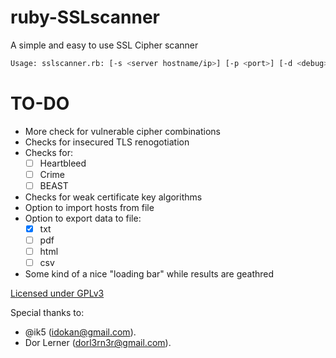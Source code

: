 ruby-SSLscanner
===============

A simple and easy to use SSL Cipher scanner


```bash
Usage: sslscanner.rb: [-s <server hostname/ip>] [-p <port>] [-d <debug>] [-c <certificate information>] [-o <output file>] [-t <output file type>]
```
TO-DO
=============
- More check for vulnerable cipher combinations
- Checks for insecured TLS renogotiation
- Checks for:
  - [ ] Heartbleed
  - [ ] Crime 
  - [ ] BEAST
- Checks for weak certificate key algorithms
- Option to import hosts from file
- Option to export data to file:
  - [x] txt
  - [ ] pdf
  - [ ] html
  - [ ] csv
- Some kind of a nice "loading bar" while results are geathred


[Licensed under GPLv3](license.txt)

Special thanks to:
* @ik5 (idokan@gmail.com).
* Dor Lerner (dorl3rn3r@gmail.com).
